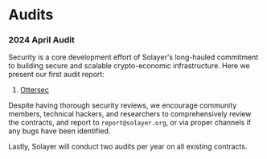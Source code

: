 # Audits

### 2024 April Audit&#x20;

Security is a core development effort of Solayer's long-hauled commitment to building secure and scalable crypto-economic infrastructure. Here we present our first audit report:&#x20;

1. [Ottersec](https://github.com/solayer-labs/token-metadata/blob/07981c9059f64b50132a67c9db57219ed194678d/audit.pdf)

Despite having thorough security reviews, we encourage community members, technical hackers, and researchers to comprehensively review the contracts, and report to `report@solayer.org`, or via proper channels if any bugs have been identified.&#x20;

Lastly, Solayer will conduct two audits per year on all existing contracts.&#x20;
